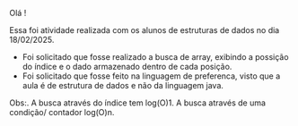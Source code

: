 Olá !

Essa foi atividade realizada com os alunos de 
estruturas de dados no dia 18/02/2025.

- Foi solicitado que fosse realizado a busca de array, exibindo a possição do índice e o dado 
armazenado dentro de cada posição.
- Foi solicitado que fosse feito na linguagem de preferenca, visto que a aula é de estrutura de 
dados e não da linguagem java.


Obs:. A busca através do índice tem log(O)1.
      A busca através de uma condição/ contador log(O)n.